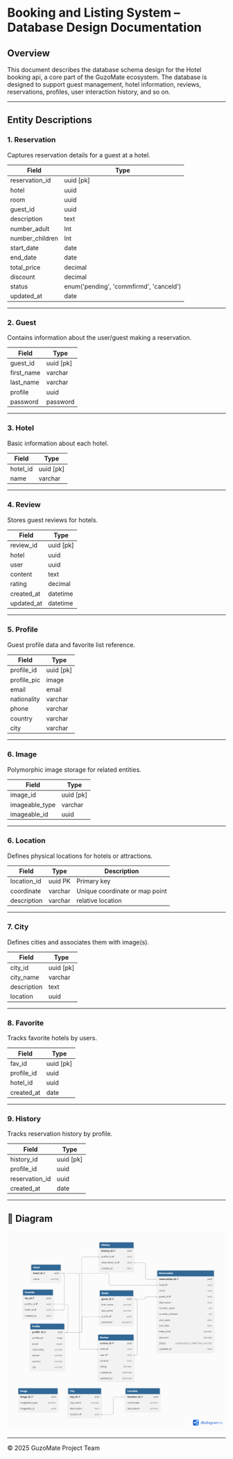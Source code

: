 # Booking and Listing System – Database Design Documentation

## Overview

This document describes the database schema design for the Hotel booking api, a core part of the GuzoMate ecosystem. The database is designed to support guest management, hotel information, reviews, reservations, profiles, user interaction history, and so on.


---

## Entity Descriptions
### 1. Reservation

Captures reservation details for a guest at a hotel.

| Field          | Type                                        |
|----------------|---------------------------------------------|
| reservation_id | uuid [pk]                                   |
| hotel          | uuid                                        |
| room           | uuid                                        |
| guest_id       | uuid                                        |
| description    | text                                        |
| number_adult   | Int                                         |
| number_children| Int                                         |
| start_date     | date                                        |
| end_date       | date                                        |
| total_price    | decimal                                     |
| discount       | decimal                                     |
| status         | enum('pending', 'commfirmd', 'canceld')     |
| updated_at     | date                                        |

---

### 2. Guest

Contains information about the user/guest making a reservation.

| Field       | Type       |
|-------------|------------|
| guest_id    | uuid [pk]  |
| first_name  | varchar    |
| last_name   | varchar    |
| profile     | uuid       |
| password    | password   |

---

### 3. Hotel

Basic information about each hotel.

| Field    | Type       |
|----------|------------|
| hotel_id | uuid [pk]  |
| name     | varchar    |

---

### 4. Review

Stores guest reviews for hotels.

| Field      | Type       |
|------------|------------|
| review_id  | uuid [pk]  |
| hotel      | uuid       |
| user       | uuid       |
| content    | text       |
| rating     | decimal    |
| created_at | datetime   |
| updated_at | datetime   |

---

### 5. Profile

Guest profile data and favorite list reference.

| Field       | Type     |
|-------------|----------|
| profile_id  | uuid [pk]|
| profile_pic | image    |
| email       | email    |
| nationality | varchar  |
| phone       | varchar  |
| country     | varchar  |
| city        | varchar  |


---

### 6. Image

Polymorphic image storage for related entities.

| Field           | Type     |
|-----------------|----------|
| image_id        | uuid [pk]|
| imageable_type  | varchar  |
| imageable_id    | uuid     |

---

### 6. Location

Defines physical locations for hotels or attractions.

| Field       | Type       | Description                  |
|-------------|------------|------------------------------|
| location_id | uuid PK    | Primary key                  |
| coordinate  | varchar    | Unique coordinate or map point |
| description | varchar    | relative location            |

---

### 7. City

Defines cities and associates them with image(s).

| Field       | Type      |
|-------------|-----------|
| city_id     | uuid [pk] |
| city_name   | varchar   |
| description | text      |
| location    | uuid  |

---

### 8. Favorite

Tracks favorite hotels by users.

| Field     | Type      |
|-----------|-----------|
| fav_id    | uuid [pk] |
| profile_id| uuid      |
| hotel_id  | uuid      |
| created_at| date      |

---

### 9. History

Tracks reservation history by profile.

| Field         | Type      |
|---------------|-----------|
| history_id    | uuid [pk] |
| profile_id    | uuid      |
| reservation_id| uuid      |
| created_at    | date      |

---

## 🔧 Diagram

![System Architecture](./Booking_service_db.png)

---

© 2025 GuzoMate Project Team